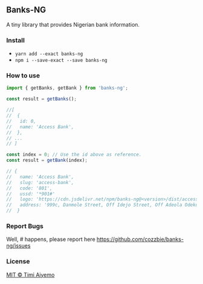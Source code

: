 ## Banks-NG

A tiny library that provides Nigerian bank information.

### Install

- `yarn add --exact banks-ng`
- `npm i --save-exact --save banks-ng`


### How to use

```javascript
import { getBanks, getBank } from 'banks-ng';

const result = getBanks();

//[
//  {
//   id: 0,
//   name: 'Access Bank',
//  },
// ...
// ]

const index = 0; // Use the id above as reference.
const result = getBank(index);

// {
//   name: 'Access Bank',
//   slug: 'access-bank',
//   code: '801',
//   ussd: '*901#'
//   logo: 'https://cdn.jsdelivr.net/npm/banks-ng@<version>/dist/access-bank.png',
//   address: '999c, Danmole Street, Off Idejo Street, Off Adeola Odeku Street, Victoria Island, Lagos',
//  }
```

### Report Bugs

Well, #$%$ happens, please report here https://github.com/cozzbie/banks-ng/issues


### License

[MIT © Timi Aiyemo](https://cozzbie.mit-license.org/)